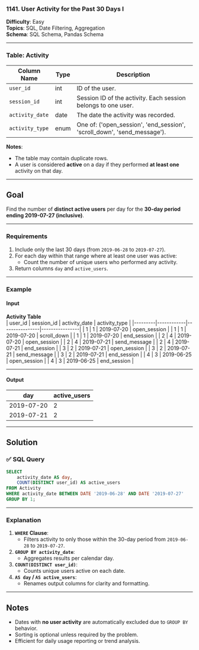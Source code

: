 ### 1141. User Activity for the Past 30 Days I  
**Difficulty**: Easy  
**Topics**: SQL, Date Filtering, Aggregation  
**Schema**: SQL Schema, Pandas Schema  

---

### Table: Activity  

| Column Name   | Type  | Description                                                    |
|---------------|-------|----------------------------------------------------------------|
| `user_id`     | int   | ID of the user.                                                |
| `session_id`  | int   | Session ID of the activity. Each session belongs to one user.  |
| `activity_date` | date | The date the activity was recorded.                            |
| `activity_type` | enum | One of: ('open_session', 'end_session', 'scroll_down', 'send_message'). |

**Notes**:  
- The table may contain duplicate rows.  
- A user is considered **active** on a day if they performed **at least one** activity on that day.

---

## Goal  

Find the number of **distinct active users** per day for the **30-day period ending 2019-07-27 (inclusive)**.

---

### Requirements  

1. Include only the last 30 days (from `2019-06-28` to `2019-07-27`).  
2. For each day within that range where at least one user was active:  
   - Count the number of unique users who performed any activity.  
3. Return columns `day` and `active_users`.

---

### Example  

#### Input  

**Activity Table**  
| user_id | session_id | activity_date | activity_type |
|---------|------------|----------------|----------------|
| 1       | 1          | 2019-07-20     | open_session   |
| 1       | 1          | 2019-07-20     | scroll_down    |
| 1       | 1          | 2019-07-20     | end_session    |
| 2       | 4          | 2019-07-20     | open_session   |
| 2       | 4          | 2019-07-21     | send_message   |
| 2       | 4          | 2019-07-21     | end_session    |
| 3       | 2          | 2019-07-21     | open_session   |
| 3       | 2          | 2019-07-21     | send_message   |
| 3       | 2          | 2019-07-21     | end_session    |
| 4       | 3          | 2019-06-25     | open_session   |
| 4       | 3          | 2019-06-25     | end_session    |

---

#### Output  

| day        | active_users |
|------------|---------------|
| 2019-07-20 | 2             |
| 2019-07-21 | 2             |

---

## Solution  

### ✅ SQL Query  
```sql
SELECT 
    activity_date AS day,
    COUNT(DISTINCT user_id) AS active_users
FROM Activity
WHERE activity_date BETWEEN DATE '2019-06-28' AND DATE '2019-07-27'
GROUP BY 1;
```

---

### Explanation  

1. **`WHERE` Clause**:  
   - Filters activity to only those within the 30-day period from `2019-06-28` to `2019-07-27`.  
2. **`GROUP BY activity_date`**:  
   - Aggregates results per calendar day.  
3. **`COUNT(DISTINCT user_id)`**:  
   - Counts unique users active on each date.  
4. **`AS day` / `AS active_users`**:  
   - Renames output columns for clarity and formatting.

---

## Notes  

- Dates with **no user activity** are automatically excluded due to `GROUP BY` behavior.  
- Sorting is optional unless required by the problem.  
- Efficient for daily usage reporting or trend analysis.
